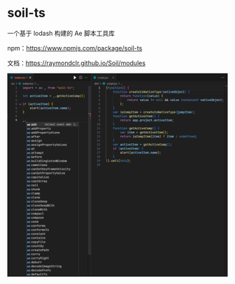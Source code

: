 # soil-ts

一个基于 lodash 构建的 Ae 脚本工具库

npm：https://www.npmjs.com/package/soil-ts

文档：https://raymondclr.github.io/Soil/modules

![image](assets/sample.png)
